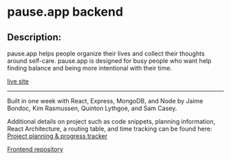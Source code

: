 # pause.app backend

## Description:

pause.app helps people organize their lives and collect their thoughts around self-care. pause.app is designed for busy people who want help finding balance and being more intentional with their time.

[live site](https://pause-app.netlify.app)

---

Built in one week with React, Express, MongoDB, and Node by Jaime Bondoc, Kim Rasmussen, Quinton Lythgoe, and Sam Casey.

Additional details on project such as code snippets, planning information, React Architecture, a routing table, and time tracking can be found here: [Project planning & progress tracker](https://www.notion.so/c1c3de9460434187934c0b8536873035?v=079b397c6e3c4d108b6c3b93c142ac6d)

[Frontend repository](https://github.com/samuel-casey/p3-frontend)
